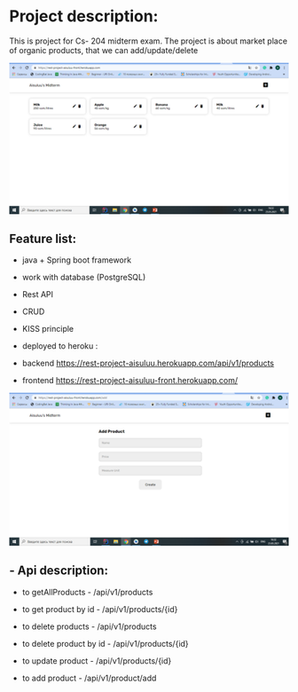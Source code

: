 
# Project description:
  This is project for Cs- 204 midterm exam. The project is about market place of organic products, that we can add/update/delete
  
  ![get_all](https://github.com/Aisuluu817/cs204-store/blob/master/img/all_products.png)
  
## Feature list:
 - java + Spring boot framework
 
 - work with database (PostgreSQL)
 
 - Rest API
 
 - CRUD
 
 - KISS principle
 
 - deployed to heroku :
 -  backend https://rest-project-aisuluu.herokuapp.com/api/v1/products
 -  frontend https://rest-project-aisuluu-front.herokuapp.com/ 

![add Product](https://github.com/Aisuluu817/cs204-store/blob/master/img/add_product.png)

 
## - Api description:
- to getAllProducts - /api/v1/products 

- to get product by id - /api/v1/products/{id}

- to delete products - /api/v1/products

- to delete product by id - /api/v1/products/{id}

- to update product - /api/v1/products/{id}

- to add product - /api/v1/product/add


